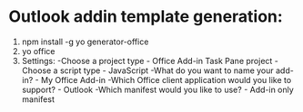 # Outlook addin template generation:
1. npm install -g yo generator-office
2. yo office
3. Settings:
    -Choose a project type - Office Add-in Task Pane project
    -Choose a script type - JavaScript
    -What do you want to name your add-in? - My Office Add-in
    -Which Office client application would you like to support? - Outlook
    -Which manifest would you like to use? - Add-in only manifest
